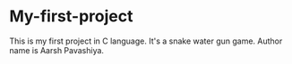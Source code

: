 # My-first-project
This is my first project in C language. It's a snake water gun game.
Author name is Aarsh Pavashiya.
